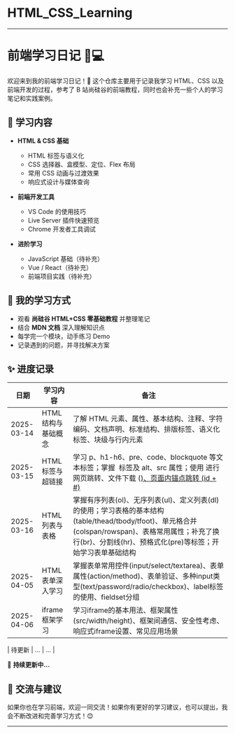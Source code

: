 # HTML_CSS_Learning
---

# 前端学习日记 📖💻

欢迎来到我的前端学习日记！🚀 这个仓库主要用于记录我学习 HTML、CSS 以及前端开发的过程，参考了 B 站尚硅谷的前端教程，同时也会补充一些个人的学习笔记和实践案例。

## 📌 学习内容
- **HTML & CSS 基础**
  - HTML 标签与语义化
  - CSS 选择器、盒模型、定位、Flex 布局
  - 常用 CSS 动画与过渡效果
  - 响应式设计与媒体查询

- **前端开发工具**
  - VS Code 的使用技巧
  - Live Server 插件快速预览
  - Chrome 开发者工具调试

- **进阶学习**
  - JavaScript 基础（待补充）
  - Vue / React（待补充）
  - 前端项目实践（待补充）

## 📖 我的学习方式
- 观看 **尚硅谷 HTML+CSS 零基础教程** 并整理笔记
- 结合 **MDN 文档** 深入理解知识点
- 每学完一个模块，动手练习 Demo
- 记录遇到的问题，并寻找解决方案

## ✨ 进度记录
| 日期 | 学习内容 | 备注 |
|------|---------|------|
| 2025-03-14 | HTML 结构与基础概念 | 了解 HTML 元素、属性、基本结构、注释、字符编码、文档声明、标准结构、排版标签、语义化标签、块级与行内元素 |
| 2025-03-15 | HTML标签与超链接 | 学习 p、h1-h6、pre、code、blockquote 等文本标签；掌握 <img> 标签及 alt、src 属性；使用 <a> 进行网页跳转、文件下载 (<a href="file.pdf">)、页面内锚点跳转 (id + #) |
| 2025-03-16 | HTML列表与表格 | 掌握有序列表(ol)、无序列表(ul)、定义列表(dl)的使用；学习表格的基本结构(table/thead/tbody/tfoot)、单元格合并(colspan/rowspan)、表格常用属性；补充了换行(br)、分割线(hr)、预格式化(pre)等标签；开始学习表单基础结构 |
| 2025-04-05 | HTML表单深入学习 | 掌握表单常用控件(input/select/textarea)、表单属性(action/method)、表单验证、多种input类型(text/password/radio/checkbox)、label标签的使用、fieldset分组 |
| 2025-04-06 | iframe框架学习 | 学习iframe的基本用法、框架属性(src/width/height)、框架间通信、安全性考虑、响应式iframe设置、常见应用场景 |


| 待更新 | ... | ... |

📌 **持续更新中...**

## 🌟 交流与建议
如果你也在学习前端，欢迎一同交流！如果你有更好的学习建议，也可以提出，我会不断改进和完善学习方式！😊

---


